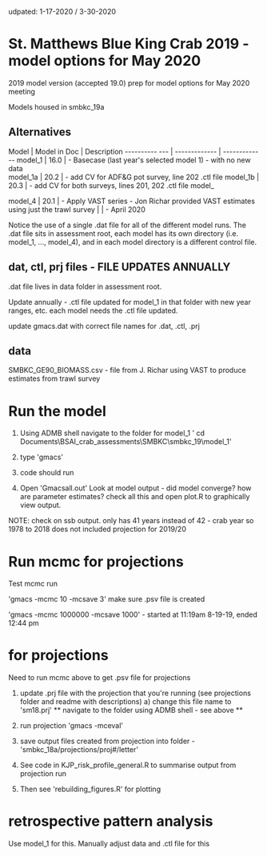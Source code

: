 udpated: 1-17-2020 / 3-30-2020
# St. Matthews Blue King Crab 2019 - model options for May 2020
2019 model version (accepted 19.0)
prep for model options for May 2020 meeting

Models housed in smbkc_19a 

## Alternatives

Model             | Model in Doc  | Description
---------- ---    | ------------- | -------------
model_1           |   16.0        | - Basecase (last year's selected model 1) - with no new data     
model_1a          |   20.2        | - add CV for ADF&G pot survey, line 202 .ctl file
model_1b          |   20.3        | - add CV for both surveys, lines 201, 202 .ctl file
model_

model_4           |   20.1        | - Apply VAST series - Jon Richar provided VAST estimates using just the trawl survey 
                  |               |    - April 2020


Notice the use of a single .dat file for all of the different model runs. 
The .dat file sits in assessment root, 
each model has its own directory (i.e. model_1, ..., model_4), and in each model directory is a different control file.

## dat, ctl, prj files - FILE UPDATES ANNUALLY
.dat file lives in data folder in assessment root.  

Update annually - 
.ctl file updated for model_1 in that folder with new year ranges, etc. each model needs the .ctl file updated.

update gmacs.dat with correct file names for .dat, .ctl, .prj

## data 
SMBKC_GE90_BIOMASS.csv - file from J. Richar using VAST to produce estimates from trawl survey

# Run the model
1) Using ADMB shell navigate to the folder for model_1
    ' cd Documents\BSAI_crab_assessments\SMBKC\smbkc_19\model_1'
    
2) type 'gmacs'

3) code should run

4) Open 'Gmacsall.out'
Look at model output - did model converge? how are parameter estimates? check all this and open plot.R to graphically view output.

NOTE: check on ssb output. only has 41 years instead of 42 - crab year so 1978 to 2018 does not included projection for 2019/20

# Run mcmc for projections
Test mcmc run

'gmacs -mcmc 10 -mcsave 3' make sure .psv file is created

'gmacs -mcmc 1000000 -mcsave 1000' - started at 11:19am 8-19-19, ended 12:44 pm


# for projections
Need to run mcmc above to get .psv file for projections

1) update .prj file with the projection that you're running (see projections folder and readme with descriptions)
    a) change this file name to 'sm18.prj'
  ** navigate to the folder using ADMB shell - see above **
2) run projection
'gmacs -mceval'

3) save output files created from projection into folder - 'smbkc_18a/projections/proj#/letter'

4) See code in KJP_risk_profile_general.R to summarise output from projection run
5) Then see 'rebuilding_figures.R' for plotting


# retrospective pattern analysis 
Use model_1 for this. Manually adjust data and .ctl file for this 
